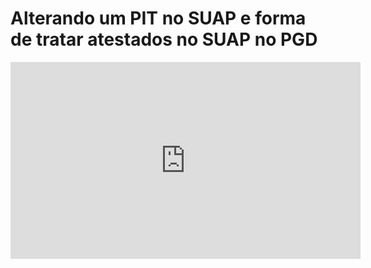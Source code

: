 # Alterando um PIT no SUAP e forma de tratar atestados no SUAP no PGD

<iframe 
        width="560" 
        height="315" 
        src="https://www.youtube.com/embed/li1W_wjH7FU" 
        title="YouTube video player | Alterando um PIT no SUAP e forma de tratar atestados no SUAP no PGD" 
        frameborder="0" 
        allow="accelerometer; autoplay; clipboard-write; encrypted-media; gyroscope; picture-in-picture; web-share" 
        allowfullscreen>
</iframe>

